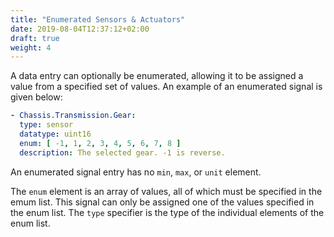 ```yaml
---
title: "Enumerated Sensors & Actuators"
date: 2019-08-04T12:37:12+02:00
draft: true
weight: 4
---
```



A data entry can optionally be enumerated, allowing it to be assigned a
value from a specified set of values. An example of an enumerated signal
is given below:


```YAML
- Chassis.Transmission.Gear:
  type: sensor
  datatype: uint16
  enum: [ -1, 1, 2, 3, 4, 5, 6, 7, 8 ]
  description: The selected gear. -1 is reverse.
```

An enumerated signal entry has no ```min```, ```max```, or ```unit```
element.

The ```enum``` element is an array of values, all of which must be specified
in the emum list.  This signal can only be assigned one of the values
specified in the enum list.
The ```type``` specifier is the type of the individual elements of the enum
list.
